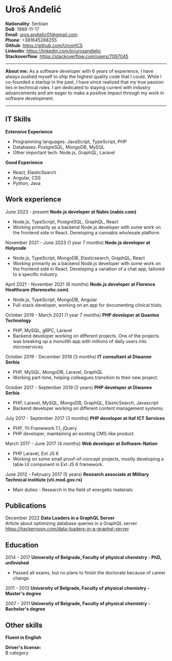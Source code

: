 Uroš Anđelić
=
**Nationality**: Serbian  
**DoB**: 1988-11-17  
**Email**: uros.andjelic01@gmail.com  
**Phone**: +381645288255  
**Github**: https://github.com/UrosHCS  
**Linkedin**: https://linkedin.com/in/urosandjelic  
**Stackoverflow**: https://stackoverflow.com/users/7097045  

***
**About me:**
As a software developer with 6 years of experience, I have always pushed myself to ship the highest quality code that I could. While I co-founded a startup in the past, I have since realized that my true passion lies in technical roles. I am dedicated to staying current with industry advancements and am eager to make a positive impact through my work in software development.

***
IT Skills
-----
**Extensive Experience**
- Programming languages: JavaScript, TypeScript, PHP
- Databases: PostgreSQL, MongoDB, MySQL
- Other important tech: Node.js, GraphQL, Laravel

**Good Experience**
- React, ElasticSearch
- Angular, CSS
- Python, Java

Work experience
-----

June 2023 - present **Node.js developer at Nabis (nabis.com)**  
- Node.js, TypeScript, PostgreSQL, GraphQL, React
- Working primarily as a backend Node.js developer with some work on the frontend side in React. Developing a cannabis wholesale platform.

November 2021 - June 2023 (1 year 7 months) **Node.js developer at Holycode**  
- Node.js, TypeScript, MongoDB, Elasticsearch, GraphQL, React
- Working primarily as a backend Node.js developer with some work on the frontend side in React. Developing a variation of a chat app, tailored to a specific industry.

April 2021 - November 2021 (6 months) **Node.js developer at Florence Healthcare (florencehc.com)**  
- Node.js, TypeScript, MongoDB, Angular
- Full-stack developer, working on an app for documenting clinical trials.

October 2019 - March 2021 (1 year 7 months) **PHP developer at Quantox Technology**  
- PHP, MySQL, gRPC, Laravel
- Backend developer working on different projects. One of the projects was breaking up a monolith app with millions of daily users into microservices.

October 2019 - December 2019 (3 months) **IT consultant at Diwanee Serbia**  
- PHP, MySQL, MongoDB, Laravel, GraphQL
- Working part-time, helping colleagues transition to their new project.

October 2017 - September 2019 (2 years) **PHP developer at Diwanee Serbia**  
- PHP, Laravel, MySQL, MongoDB, GraphQL, ElasticSearch, Javascript  
- Backend developer working on different content management systems.

July 2017 - September 2017 (3 months) **PHP developer at Itaf ICT Services**  
-	PHP, Yii Framework 1.1, jQuery
- PHP developer, maintaining an existing CMS-like product.

March 2017 - June 2017 (4 months) **Web developer at Software-Nation**  
-	PHP Laravel, Ext JS 6
- Working on some small proof-of-concept projects, mostly developing a table UI component in Ext JS 6 framework.

June 2012 - February 2017 (5 years) **Research associate at Military Technical institute (vti.mod.gov.rs)**    
- Main duties - Research in the field of energetic materials  

Publications
-----
December 2022 **Data Loaders in a GraphQL Server**  
Article about optimizing database queries in a GraphQL server.
https://hackernoon.com/data-loaders-in-a-graphql-server

Education
-----
2014 - 2017 **University of Belgrade, Faculty of physical chemistry - PhD, unfinished**  
- Passed all exams, but no plans to finish the doctorate because of career change.

2011 - 2013 **University of Belgrade, Faculty of physical chemistry - Master's degree**

2007 - 2011 **University of Belgrade, Faculty of physical chemistry - Bachelor's degree**

Other skills
-----

**Fluent in English**  

**Driver's license:**  
B category  
